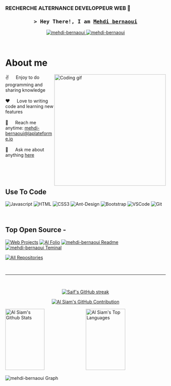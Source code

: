 ### RECHERCHE ALTERNANCE DEVELOPPEUR WEB 👋
<!--
<h2 align="center">
  Welcome to Mehdi bernaoui World!
  <img src="https://media.giphy.com/media/hvRJCLFzcasrR4ia7z/giphy.gif" width="28">
</h2>
-->

<!--
<p align="center">
  <a href="https://github.com/mehdi-bernaoui"><img src="https://readme-typing-svg.herokuapp.com/?lines=Self%20Taught%20Programmer;Front%20End%20Developer;1.5%2B%20years%20of%20coding%20experience;Always%20learning%20new%20things&center=true&width=380&height=45"></a>
</p>

 -->

<!-- Intro  -->
<h3 align="center">
        <samp>&gt; Hey There!, I am
                <b><a target="_blank" href="https://mehdi-bernaoui.com">Mehdi bernaoui</a></b>
        </samp>
</h3>


<p align="center"> 
  <samp>
  
   
  </samp>
</p>

<p align="center">
 <a href="https://mehdi-bernaoui.com" target="blank">
  <img src="https://img.shields.io/badge/Website-DC143C?style=for-the-badge&logo=medium&logoColor=white" alt="mehdi-bernaoui" />
 </a>
 <a href="https://www.linkedin.com/in/mehdi-bernaoui-00a471275" target="_blank">
  <img src="https://img.shields.io/badge/LinkedIn-0077B5?style=for-the-badge&logo=linkedin&logoColor=white" alt="mehdi-bernaoui"/>
 </a>
</p>
<br />

<!-- About Section -->
 # About me
 
<p>
 <img align="right" width="350" src="/assets/programmer.gif" alt="Coding gif" />
  
 ✌️ &emsp; Enjoy to do programming and sharing knowledge <br/><br/>
 ❤️ &emsp; Love to writing code and learning new features<br/><br/>
 📧 &emsp; Reach me anytime: mehdi-bernaoui@laplateforme.io<br/><br/>
 💬 &emsp; Ask me about anything [here](https://github.com/mehdi-bernaoui/mehdi-bernaoui/issues)

</p>

<br/>
<br/>
<br/>

## Use To Code

![Javascript](https://img.shields.io/badge/Javascript-F0DB4F?style=for-the-badge&labelColor=black&logo=javascript&logoColor=F0DB4F)
![HTML](https://img.shields.io/badge/HTML5-E34F26?style=for-the-badge&logo=html5&logoColor=white)
![CSS3](https://img.shields.io/badge/CSS3-1572B6?style=for-the-badge&logo=css3&logoColor=white)
![Ant-Design](https://img.shields.io/badge/AntDesign-0170FE?style=for-the-badge&logo=antdesign&logoColor=white)
![Bootstrap](https://img.shields.io/badge/Bootstrap-563D7C?style=for-the-badge&logo=bootstrap&logoColor=white)
![VSCode](https://img.shields.io/badge/Visual_Studio-0078d7?style=for-the-badge&logo=visual%20studio&logoColor=white)
![Git](https://img.shields.io/badge/Git-F05032?style=for-the-badge&logo=git&logoColor=white)

<br/>

## Top Open Source -
[![Web Projects](git@github.com:mehdi-bernaoui/site-la-plateforme.git)](https://github.com/mehdi-bernaoui/web-projects)
[![Al Folio](https://github-readme-stats.vercel.app/api/pin/?username=mehdi-bernaoui&repo=al-folio&border_color=7F3FBF&bg_color=0D1117&title_color=C9D1D9&text_color=8B949E&icon_color=7F3FBF)](https://github.com/mehdi-bernaoui/al-folio)
[![mehdi-bernaoui Readme](https://github-readme-stats.vercel.app/api/pin/?username=mehdi-bernaoui&repo=mehdi-bernaoui&border_color=7F3FBF&bg_color=0D1117&title_color=C9D1D9&text_color=8B949E&icon_color=7F3FBF)](https://github.com/mehdi-bernaoui/mehdi-bernaoui)
[![mehdi-bernaoui Teminal](https://github-readme-stats.vercel.app/api/pin/?username=mehdi-bernaoui&repo=mehdi-bernaoui.github.io&border_color=7F3FBF&bg_color=0D1117&title_color=C9D1D9&text_color=8B949E&icon_color=7F3FBF)](https://github.com/mehdi-bernaoui/mehdi-bernaoui.github.io)

<p align="left">
  <a href="https://github.com/mehdi-bernaoui?tab=repositories" target="_blank"><img alt="All Repositories" title="All Repositories" src="https://img.shields.io/badge/-All%20Repos-2962FF?style=for-the-badge&logo=koding&logoColor=white"/></a>
</p>

<br/>
<hr/>
<br/>

<p align="center">
  <a href="https://github.com/mehdi-bernaoui">
    <img src="https://github-readme-streak-stats.herokuapp.com/?user=mehdi-bernaoui&theme=radical&border=7F3FBF&background=0D1117" alt="Saif's GitHub streak"/>
  </a>
</p>

<p align="center">
  <a href="https://github.com/mehdi-bernaoui">
    <img src="https://github-profile-summary-cards.vercel.app/api/cards/profile-details?username=mehdi-bernaoui&theme=radical" alt="Al Siam's GitHub Contribution"/>
  </a>
</p>

<a> 
    <a href="https://github.com/mehdi-bernaoui"><img alt="Al Siam's Github Stats" src="https://denvercoder1-github-readme-stats.vercel.app/api?username=mehdi-bernaoui&show_icons=true&count_private=true&theme=react&border_color=7F3FBF&bg_color=0D1117&title_color=F85D7F&icon_color=F8D866" height="192px" width="49.5%"/></a>
  <a href="https://github.com/mehdi-bernaoui"><img alt="Al Siam's Top Languages" src="https://denvercoder1-github-readme-stats.vercel.app/api/top-langs/?username=mehdi-bernaoui&langs_count=8&layout=compact&theme=react&border_color=7F3FBF&bg_color=0D1117&title_color=F85D7F&icon_color=F8D866" height="192px" width="49.5%"/></a>
  <br/>
</a>


![mehdi-bernaoui Graph](https://github-readme-activity-graph.cyclic.app/graph?username=mehdi-bernaoui&custom_title=Al%20Siam's%20GitHub%20Activity%20Graph&bg_color=0D1117&color=7F3FBF&line=7F3FBF&point=7F3FBF&area_color=FFFFFF&title_color=FFFFFF&area=true)

